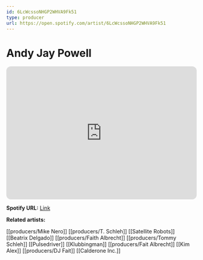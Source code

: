 ```yaml
---
id: 6LcWcssoNHGP2WHVA9Fk51
type: producer
url: https://open.spotify.com/artist/6LcWcssoNHGP2WHVA9Fk51
---
```

# Andy Jay Powell

<iframe style="border-radius:12px" src="https://open.spotify.com/embed/artist/6LcWcssoNHGP2WHVA9Fk51" width="100%" height="352" frameBorder="0" allowfullscreen="" allow="autoplay; clipboard-write; encrypted-media; fullscreen; picture-in-picture" loading="lazy"></iframe>

**Spotify URL:** [Link](https://open.spotify.com/artist/6LcWcssoNHGP2WHVA9Fk51)

**Related artists:**

[[producers/Mike Nero]]
[[producers/T. Schleh]]
[[Satellite Robots]]
[[Beatrix Delgado]]
[[producers/Faith Albrecht]]
[[producers/Tommy Schleh]]
[[Pulsedriver]]
[[Klubbingman]]
[[producers/Fait Albrecht]]
[[Kim Alex]]
[[producers/DJ Fait]]
[[Calderone Inc.]]
